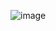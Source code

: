 ![image](https://user-images.githubusercontent.com/957189/85936118-bc966200-b8cd-11ea-98ae-5cef6605c824.png)
